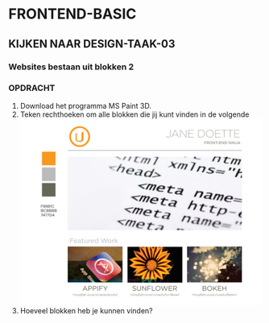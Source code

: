# FRONTEND-BASIC

## KIJKEN NAAR DESIGN-TAAK-03

### Websites bestaan uit blokken 2

### OPDRACHT

1. Download het programma MS Paint 3D.
2. Teken rechthoeken om alle blokken die jij kunt vinden in de volgende ![mockup](images/mockup.png)
3. Hoeveel blokken heb je kunnen vinden?


<!--- ------------ DIT COMMENTAAR LATEN STAAN AUB ------------
------------------ ------------------------------ ------------
------------------ eagle ref:52205519
------------------ ------------------------------ ------------
------------------ DIT COMMENTAAR LATEN STAAN AUB -------- -->

